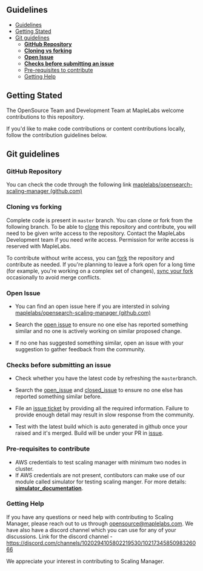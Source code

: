 ## Guidelines

- [Guidelines](#guidelines)
- [Getting Stated](#getting-stated)
- [Git guidelines](#git-guidelines)
  - [**GitHub Repository**](#github-repository)
  - [**Cloning vs forking**](#cloning-vs-forking)
  - [**Open Issue**](#open-issue)
  - [**Checks before submitting an issue**](#checks-before-submitting-an-issue)
  - [Pre-requisites to contribute](#pre-requisites-to-contribute)
  - [Getting Help](#getting-help)


## Getting Stated

The OpenSource Team and Development Team at MapleLabs welcome contributions to this repository.

If you'd like to make code contributions or content contributions locally, follow the contribution guidelines below.



## Git guidelines

### **GitHub Repository**

You can check the code through the following link [maplelabs/opensearch-scaling-manager (github.com)](https://github.com/maplelabs/opensearch-scaling-manager)



### **Cloning vs forking**

Complete code is present in `master` branch. You can clone or fork from the following branch. To be able to [clone](https://help.github.com/en/github/creating-cloning-and-archiving-repositories/cloning-a-repository) this repository and contribute, you will need to be given write access to the repository. Contact the MapleLabs Development team if you need write access. Permission for write access is reserved with MapleLabs.

To contribute without write access, you can [fork](https://help.github.com/en/github/getting-started-with-github/fork-a-repo) the repository and contribute as needed. If you're planning to leave a fork open for a long time (for example, you're working on a complex set of changes), [sync your fork](https://docs.github.com/en/github/collaborating-with-issues-and-pull-requests/syncing-a-fork) occasionally to avoid merge conflicts.



### **Open Issue**

- You can find an open issue here if you are intersted in solving [maplelabs/opensearch-scaling-manager (github.com)](https://github.com/maplelabs/opensearch-scaling-manager/issues)

- Search the [open issue](maplelabs/opensearch-scaling-manager (github.com)) to ensure no one else has reported something similar and no one is actively working on similar proposed change.
- If no one has suggested something similar, open an issue with your suggestion to gather feedback from the community.



### **Checks before submitting an issue**

- Check whether you have the latest code by refreshing the `master`branch.

- Search the [open_issue](https://github.com/maplelabs/opensearch-scaling-manager/issues) and [closed_issue](https://github.com/maplelabs/opensearch-scaling-manager/issues?q=is%3Aissue+is%3Aclosed) to ensure no one else has reported something similar before.
- File an [issue ticket](https://github.com/maplelabs/opensearch-scaling-manager/issues/new/choose) by providing all the required information. Failure to provide enough detail may result in slow response from the community.
- Test with the latest build which is auto generated in github once your raised and it's merged. Build will be under your PR in [issue](https://github.com/maplelabs/opensearch-scaling-manager/actions).



### Pre-requisites to contribute

- AWS credentials to test scaling manager with minimum two nodes in cluster.
- If AWS credentials are not present, contibutors can make use of our module called simulator for testing scaling manger. For more details: **[simulator_documentation](https://github.com/maplelabs/opensearch-scaling-manager/blob/master/simulator/readme.md)**.



### Getting Help

If you have any questions or need help with contributing to Scaling Manager, please reach out to us through [opensource@maplelabs.com](mailto:opensource@maplelabs.com). We have also have a discord channel which you can use for any of your discussions. Link for the discord channel - https://discord.com/channels/1020294105802219530/1021734585098326066

We appreciate your interest in contributing to Scaling Manager.

